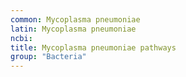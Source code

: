 ```yaml
---
common: Mycoplasma pneumoniae
latin: Mycoplasma pneumoniae
ncbi: 
title: Mycoplasma pneumoniae pathways
group: "Bacteria"
---
```

